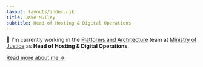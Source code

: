 ```yaml
---
layout: layouts/index.njk
title: Jake Mulley
subtitle: Head of Hosting & Digital Operations
---
```


👋 I'm currently working in the [Platforms and Architecture](https://mojdigital.blog.gov.uk/) team at [Ministry of Justice](https://www.gov.uk/government/organisations/ministry-of-justice) as **Head of Hosting & Digital Operations**.

[Read more about me &rarr;](/about)
